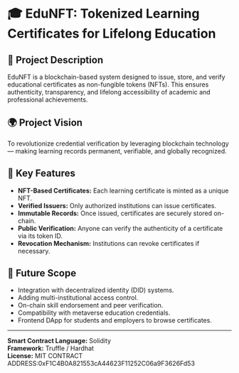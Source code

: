 # 🎓 EduNFT: Tokenized Learning Certificates for Lifelong Education

## 📖 Project Description
EduNFT is a blockchain-based system designed to issue, store, and verify educational certificates as non-fungible tokens (NFTs). This ensures authenticity, transparency, and lifelong accessibility of academic and professional achievements.

## 🌍 Project Vision
To revolutionize credential verification by leveraging blockchain technology — making learning records permanent, verifiable, and globally recognized.

## 🚀 Key Features
- **NFT-Based Certificates:** Each learning certificate is minted as a unique NFT.
- **Verified Issuers:** Only authorized institutions can issue certificates.
- **Immutable Records:** Once issued, certificates are securely stored on-chain.
- **Public Verification:** Anyone can verify the authenticity of a certificate via its token ID.
- **Revocation Mechanism:** Institutions can revoke certificates if necessary.

## 🔮 Future Scope
- Integration with decentralized identity (DID) systems.
- Adding multi-institutional access control.
- On-chain skill endorsement and peer verification.
- Compatibility with metaverse education credentials.
- Frontend DApp for students and employers to browse certificates.

---

**Smart Contract Language:** Solidity  
**Framework:** Truffle / Hardhat  
**License:** MIT
CONTRACT ADDRESS:0xF1C4B0A821553cA44623F11252C06a9F3626Fd53
